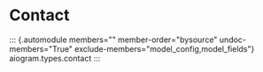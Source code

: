 # Contact

::: {.automodule members="" member-order="bysource" undoc-members="True" exclude-members="model_config,model_fields"}
aiogram.types.contact
:::
